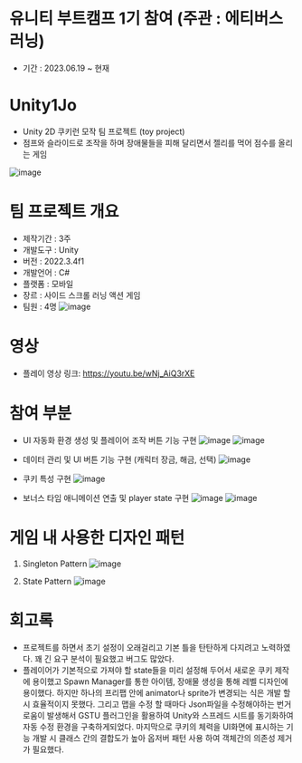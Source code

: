 # 유니티 부트캠프 1기 참여 (주관 : 에티버스러닝) 
- 기간 : 2023.06.19 ~ 현재 

# Unity1Jo
- Unity 2D 쿠키런 모작 팀 프로젝트 (toy project)
- 점프와 슬라이드로 조작을 하며 장애물들을 피해 달리면서 젤리를 먹어 점수를 올리는 게임

![image](https://github.com/urshin/Unity1Jo/assets/46379443/f09c6285-74fd-4f08-a6ef-665127d83399)

# 팀 프로젝트 개요 
- 제작기간 : 3주
- 개발도구 : Unity
- 버전 : 2022.3.4f1
- 개발언어 : C#
- 플랫폼 : 모바일
- 장르 : 사이드 스크롤 러닝 액션 게임
- 팀원 : 4명
 ![image](https://github.com/urshin/Unity1Jo/assets/46379443/51b41bde-a19f-4b3d-a3fb-dc943f21bf3d)

# 영상  
- 플레이 영상 링크: https://youtu.be/wNj_AiQ3rXE

# 참여 부분 
- UI 자동화 환경 생성 및 플레이어 조작 버튼 기능 구현
![image](https://github.com/urshin/Unity1Jo/assets/46379443/829aadf7-0fb2-4887-9eb4-14f6c50e8aea)
![image](https://github.com/urshin/Unity1Jo/assets/46379443/322b4239-4fe8-492a-8405-41043124b6ca)

- 데이터 관리 및 UI 버튼 기능 구현 (캐릭터 장금, 해금, 선택)
![image](https://github.com/urshin/Unity1Jo/assets/46379443/e6cc058b-e2c5-4023-a5cd-6ebc7f13ce9b)

- 쿠키 특성 구현 
![image](https://github.com/urshin/Unity1Jo/assets/46379443/b5ad7f62-7ccd-4783-9a85-603b7f034c9d)

- 보너스 타임 애니메이션 연출 및 player state 구현
![image](https://github.com/urshin/Unity1Jo/assets/46379443/1c076e55-2d02-4023-ba48-45d85a0e9e21)
![image](https://github.com/urshin/Unity1Jo/assets/46379443/418cbe5a-d983-4acd-ac5c-5952ea34a61d)


# 게임 내 사용한 디자인 패턴 
1. Singleton Pattern
![image](https://github.com/urshin/Unity1Jo/assets/46379443/4bed1125-1e38-407f-b883-dcf9b6626a25)

2. State Pattern 
![image](https://github.com/urshin/Unity1Jo/assets/46379443/36090e31-f34e-43a9-a9d4-dd5a89f687ad)

# 회고록 
- 프로젝트를 하면서 초기 설정이 오래걸리고 기본 틀을 탄탄하게 다지려고 노력하였다. 꽤 긴 요구 분석이 필요했고 버그도 많았다. 
- 플레이어가 기본적으로 가져야 할 state들을 미리 설정해 두어서 새로운 쿠키 제작에 용이했고 Spawn Manager를 통한 아이템, 
장애물 생성을 통해 레벨 디자인에 용이했다. 하지만 하나의 프리팹 안에 animator나 sprite가 변경되는 식은 개발 할 시 효율적이지 못했다.
그리고 맵을 수정 할 때마다 Json파일을 수정해야하는 번거로움이 발생해서 GSTU 플러그인을 활용하여 Unity와 스프레드 시트를 동기화하여 자동 수정 환경을 
구축하게되었다. 마지막으로 쿠키의 체력을 UI화면에 표시하는 기능 개발 시 클래스 간의 결합도가 높아 옵저버 패턴 사용 하여 객체간의 의존성 제거가 필요했다.
